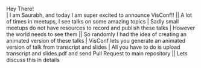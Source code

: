 Hey There!                                 
| I am Saurabh, and today I am super excited to announce VisConf!!
|| A lot of times in meetups, I see talks on some amazing topics
| Sadly small meetups do not have resources to record and publish these talks
| However the world needs to see them
|| So randomly I had the idea of creating an animated version of these talks
| VisConf lets you generate an animated version of talk from transcript and slides
| All you have to do is upload transcript and slides.pdf and send Pull Request to main repository
|| Lets discuss this in details
